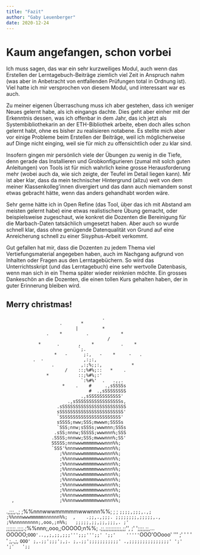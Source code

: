```yaml
---
title: "Fazit"
author: "Gaby Leuenberger"
date: 2020-12-24
---
```

# Kaum angefangen, schon vorbei

Ich muss sagen, das war ein sehr kurzweiliges Modul, auch wenn das Erstellen der Lerntagebuch-Beiträge ziemlich viel Zeit in Anspruch nahm (was aber in Anbetracht von entfallenden Prüfungen total in Ordnung ist). Viel hatte ich mir versprochen von diesem Modul, und interessant war es auch.

Zu meiner eigenen Überraschung muss ich aber gestehen, dass ich weniger Neues gelernt habe, als ich eingangs dachte. Dies geht aber einher mit der Erkenntnis dessen, was ich offenbar in dem Jahr, das ich jetzt als Systembibliothekarin an der ETH-Bibliothek arbeite, eben doch alles schon gelernt habt, ohne es bisher zu realisieren notabene. Es stellte mich aber vor einige Probleme beim Erstellen der Beiträge, weil ich möglicherweise auf Dinge nicht einging, weil sie für mich zu offensichtlich oder zu klar sind.

Insofern gingen mir persönlich viele der Übungen zu wenig in die Tiefe, denn gerade das Installieren und Grobkonfigurieren (zumal mit solch guten Anleitungen) von Tools ist für mich wahrlich keine grosse Herausforderung mehr (wobei auch da, wie sich zeigte, der Teufel im Detail liegen kann). Mir ist aber klar, dass da mein technischer Hintergrund (allzu) weit von dem meiner Klassenkolleg'innen divergiert und das dann auch niemandem sonst etwas gebracht hätte, wenn das anders gehandhabt worden wäre.

Sehr gerne hätte ich in Open Refine (das Tool, über das ich mit Abstand am meisten gelernt habe) eine etwas realistischere Übung gemacht, oder beispielsweise zugeschaut, wie konkret die Dozenten die Bereinigung für die Marbach-Daten tatsächlich umgesetzt haben. Aber auch so wurde schnell klar, dass ohne genügende Datenqualität von Grund auf eine Anreicherung schnell zu einer Sisyphus-Arbeit verkommt.

Gut gefallen hat mir, dass die Dozenten zu jedem Thema viel Vertiefungsmaterial angegeben haben, auch im Nachgang aufgrund von Inhalten oder Fragen aus den Lerntagebüchern. So wird das Unterrichtsskript (und das Lerntagebuch) eine sehr wertvolle Datenbasis, wenn man sich in ein Thema später wieder reinknien möchte. Ein grosses Dankeschön an die Dozenten, die einen tollen Kurs gehalten haben, der in guter Erinnerung bleiben wird.

## Merry christmas!
        
                                        .
                        .       *
                              |         *
                   .    *         .            *
                                          /
                *      .       ,    *          .    *
                               `;.
                      *   -      ;:,   -    *     -   .
              .  -               ,:;:,
                     .          ,:;%;;:,           *
                          /    ::;%#%;::   *    .
                   *           ::;%#%;:'
                                `:%#%'  .   .,,.
                         *    .    #     .,sSSSSs
                                   #  .,sSSSSSSSS
                                .,sSSSSSSSSSSSS'
                           .,sSSSSSSSSSSSSSSSSSs,
                       .sSSSSSSSSSSSSSSSSSSSSSSSS
                       sSSSSSSSSSSSSSSSSSSSSSSSS'
                       `SSSSSSSSSSSSSSSSSSSSSSS'
                       sSSSS;nww;SSS;mwwwn;SSSSs
                       `SSS;nnw;sSSSs;wwwnnn;SSSs
                      .sSS;nnnw;SSSSS;wwwnnn%;SSS
                     .SSSS;nnnww;SSS;mwwwnnn%;SS'
                     SSSSS;nnnwwwmmmmmwwwnnn%%;
                     `SSS'%nnnwwwmmmmmwwwnnn%%;
                        ;%%nnnwwwmmmmmwwwnnn%%;
                        ;%%nnnwwwmmmmmwwwnnn%%;
                        ;%%nnnwwwmmmmmwwwnnn%%;
                        ;%%nnnwwwmmmmmwwwnnn%%;
                        ;%%nnnwwwmmmmmwwwnnn%%;
                        ;%%nnnwwwmmmmmwwwnnn%%;
                        ;%%nnnwwwmmmmmwwwnnn%%;
                        ;%%nnnwwwmmmmmwwwnnn%%;
                        ;%%nnnwwwmmmmmwwwnnn%%;
      ,                 ;%%nnnwwwmmmmmwwwnnn%%;
   .,;;;,.,;            ;%%nnnwwwmmmmmwwwnnn%%;        ;     ;
     `;;;;,;;;,.,;      ;%%nnnwwwmmmmmnnnnnn%%;  ,    .;;,.,;;;.
      ;;;;;;;;,;;;;;,., ;%%nnnnnnnnn;,ooo,;n%%;   ;;;;;,;;,;;,;;;,.
      ;'   `;;;;;;,;;;;.;%%nnn;,ooo,;OOOOO;n%%;  .;;,;;;;;;;;;;,;;'',
            ;'  ';;;;,;;,...   OOOOO;`OOO'..,,;,;;,;;;''';;;''';;'
                  ';;'    '''''`OOO'OOooo' ''' ;'   '     '     '
                   '         ;,.,;, `OOO'
                         ;,.;;';;;';,;.
                     ;,.;;';;;;;;;;;;;'
                   .,;;;;;;;;;;;;;;;'
                     ';'  ';'   ';;
                                  `
